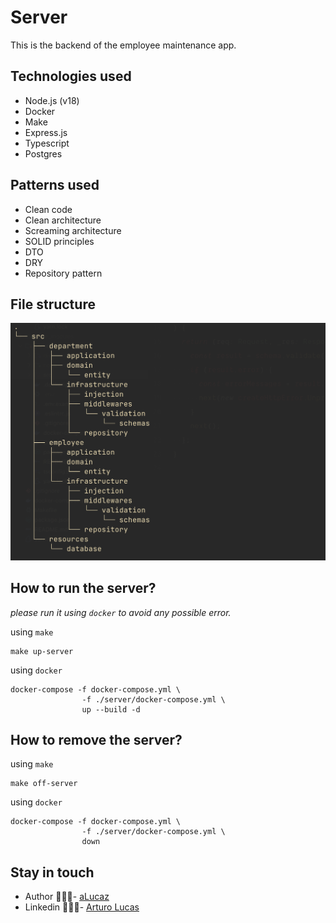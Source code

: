 # Server

This is the backend of the employee maintenance app.

## Technologies used

- Node.js (v18)
- Docker
- Make
- Express.js
- Typescript
- Postgres

## Patterns used

- Clean code
- Clean architecture
- Screaming architecture
- SOLID principles
- DTO
- DRY
- Repository pattern

## File structure

![structure](./assets/image.png)

## How to run the server?

*please run it using `docker` to avoid any possible error.*

using `make`
```shell
make up-server
```

using `docker`
```shell
docker-compose -f docker-compose.yml \
                -f ./server/docker-compose.yml \
                up --build -d
```

## How to remove the server?

using `make`
```shell
make off-server
```

using `docker`
```shell
docker-compose -f docker-compose.yml \
                -f ./server/docker-compose.yml \
                down
```

## Stay in touch

- Author 👷🏾‍♂️- [aLucaz](https://github.com/aLucaz)
- Linkedin 🧛🏾‍♂️- [Arturo Lucas](https://www.linkedin.com/in/arturo-lucas/)

